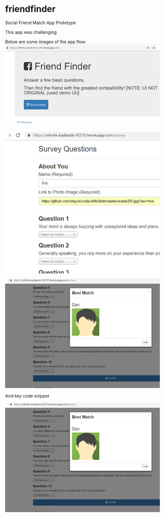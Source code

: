 # friendfinder
Social Friend Match App Prototype

This app was challenging 

Below are some images of the app flow:
![img 1](./rm1.jpg)

![img 2](./rm2.jpg)

![img 3](./rm3.jpg)

And key code snippet


![img 4](./rm3.jpg)
